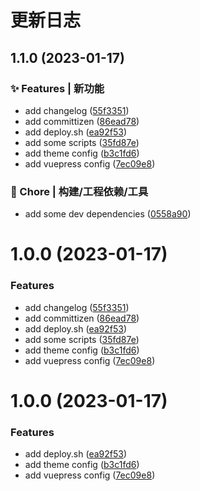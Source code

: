 
  #  更新日志
  
## 1.1.0 (2023-01-17)


### ✨ Features | 新功能

* add changelog ([55f3351](https://github.com/FlyingCaiChong/blog/commit/55f33516f16c50d0c6fc0ba73be5436672605807))
* add committizen ([86ead78](https://github.com/FlyingCaiChong/blog/commit/86ead785bd59a2f6d9dfbb4cc34a94291b92f4e6))
* add deploy.sh ([ea92f53](https://github.com/FlyingCaiChong/blog/commit/ea92f538e0e73980a41e37b45d1c6a484c945a1b))
* add some scripts ([35fd87e](https://github.com/FlyingCaiChong/blog/commit/35fd87e573deb787093ade06bc86669797c8ac81))
* add theme config ([b3c1fd6](https://github.com/FlyingCaiChong/blog/commit/b3c1fd6a77ee8e5b6b21793d5b8f3a5742436376))
* add vuepress config ([7ec09e8](https://github.com/FlyingCaiChong/blog/commit/7ec09e8d45f8b24b79114ff097c92a69f07c849f))


### 🚀 Chore | 构建/工程依赖/工具

* add some dev dependencies ([0558a90](https://github.com/FlyingCaiChong/blog/commit/0558a9035c5319592f5650cce407052579656321))

# 1.0.0 (2023-01-17)


### Features

* add changelog ([55f3351](https://github.com/FlyingCaiChong/blog/commit/55f33516f16c50d0c6fc0ba73be5436672605807))
* add committizen ([86ead78](https://github.com/FlyingCaiChong/blog/commit/86ead785bd59a2f6d9dfbb4cc34a94291b92f4e6))
* add deploy.sh ([ea92f53](https://github.com/FlyingCaiChong/blog/commit/ea92f538e0e73980a41e37b45d1c6a484c945a1b))
* add some scripts ([35fd87e](https://github.com/FlyingCaiChong/blog/commit/35fd87e573deb787093ade06bc86669797c8ac81))
* add theme config ([b3c1fd6](https://github.com/FlyingCaiChong/blog/commit/b3c1fd6a77ee8e5b6b21793d5b8f3a5742436376))
* add vuepress config ([7ec09e8](https://github.com/FlyingCaiChong/blog/commit/7ec09e8d45f8b24b79114ff097c92a69f07c849f))



# 1.0.0 (2023-01-17)


### Features

* add deploy.sh ([ea92f53](https://github.com/FlyingCaiChong/blog/commit/ea92f538e0e73980a41e37b45d1c6a484c945a1b))
* add theme config ([b3c1fd6](https://github.com/FlyingCaiChong/blog/commit/b3c1fd6a77ee8e5b6b21793d5b8f3a5742436376))
* add vuepress config ([7ec09e8](https://github.com/FlyingCaiChong/blog/commit/7ec09e8d45f8b24b79114ff097c92a69f07c849f))
